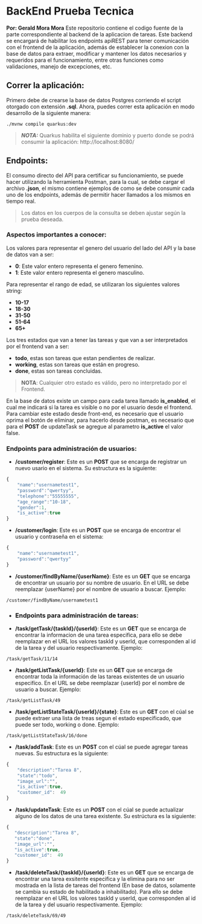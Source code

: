 # BackEnd Prueba Tecnica
**Por: Gerald Mora Mora**
Este repositorio contiene el codigo fuente de la parte correspondiente al backend de la aplicacion de tareas. Este backend se encargará de habilitar los endpoints apiREST para tener comunicación con el frontend de la aplicación, además de establecer la conexion con la base de datos para extraer, modificar y mantener los datos necesarios y requeridos para el funcionamiento, entre otras funciones como validaciones, manejo de excepciones, etc.
## Correr la aplicación:
Primero debe de crearse la base de datos Postgres corriendo el script otorgado con extensión **.sql**.
Ahora, puedes correr esta aplicación en modo desarrollo de la siguiente manera:
```shell script
./mvnw compile quarkus:dev
```
> **_NOTA:_**  Quarkus habilita el siguiente dominio y puerto donde se podrá consumir la aplicación: http://localhost:8080/
## Endpoints:
El consumo directo del API para certificar su funcionamiento, se puede hacer utilizando la herramienta Postman, para la cual, se debe cargar el archivo **.json**, el mismo contiene ejemplos de como se debe consumir cada uno de los endpoints, además de permitir hacer llamados a los mismos en tiempo real.
> Los datos en los cuerpos de la consulta se deben ajustar según la prueba deseada.
###  Aspectos importantes a conocer:
Los valores para representar el genero del usuario del lado del API y la base de datos van a ser:
- **0**: Este valor entero representa el genero femenino.
- **1**: Este valor entero representa el genero masculino.

Para representar el rango de edad, se utilizaran los siguientes valores string:
- **10-17**
- **18-30**
- **31-50**
- **51-64**
- **65+**

Los tres estados que van a tener las tareas y que van a ser interpretados por el frontend van a ser: 
- **todo**, estas son tareas que estan pendientes de realizar.
- **working**, estas son tareas que están en progreso.
- **done**, estas son tareas concluidas.

> **NOTA**: Cualquier otro estado es válido, pero no interpretado por el Frontend. 

En la base de datos existe un campo para cada tarea llamado **is_enabled**, el cual me indicará si la tarea es visible o no por el usuario desde el frontend. Para cambiar este estado desde front-end, es necesario que el usuario oprima el botón de eliminar, para hacerlo desde postman, es necesario que para el **POST** de updateTask se agregue al parametro **is_active** el valor false.

### Endpoints para administración de usuarios:
- **/customer/register**: Este es un **POST** que se encarga de registrar un nuevo usario en el sistema. Su estructura es la siguiente:
```javascript
{ 
	"name":"usernametest1",
	"password":"qwertyy",
	"telephone":"55555555",
	"age_range":"10-18",
	"gender":1,
	"is_active":true 
}
```
- **/customer/login**: Este es un **POST**  que se encarga de encontrar el usuario y contraseña en el sistema:
```javascript
{ 
	"name":"usernametest1",
	"password":"qwertyy"
}
```
- **/customer/findByName/{userName}**: Este es un **GET** que se encarga de encontrar un usuario por su nombre de usuario. En el URL se debe reemplazar {userName} por el nombre de usuario a buscar. Ejemplo:
```shell script
/customer/findByName/usernametest1
```

- ### Endpoints para administración de tareas:
- **/task/getTask/{taskId}/{userId}**: Este es un **GET** que se encarga de encontrar la informacion de una tarea especifica, para ello se debe reemplazar en el URL los valores taskId y userId, que corresponden al id de la tarea y del usuario respectivamente. Ejemplo:
```shell script
/task/getTask/11/14
```
- **/task/getListTask/{userId}**: Este es un **GET** que se encarga de encontrar toda la información de las tareas existentes de un usuario especifíco.  En el URL se debe reemplazar {userId} por el nombre de usuario a buscar. Ejemplo:
```shell script
/task/getListTask/49
```
- **/task/getListStateTask/{userId}/{state}**: Este es un **GET** con el cúal se puede extraer una lista de treas segun el estado especificado, que puede ser todo, working o done. Ejemplo:
```shell script
/task/getListStateTask/16/done
```
- **/task/addTask**: Este es un **POST** con el cúal se puede agregar tareas nuevas. Su estructura es la siguiente:
```javascript
{ 
	"description":"Tarea 8",
	"state":"todo",
	"image_url":"",
	"is_active":true,
	"customer_id":  49
}
```
- **/task/updateTask**: Este es un **POST** con el cúal se puede actualizar alguno de los datos de una tarea existente. Su estrúctura es la siguiente:
 ```javascript
{ 
	"description":"Tarea 8",
	"state":"done",
	"image_url":"",
	"is_active":true,
	"customer_id":  49
}
```
- **/task/deleteTask/{taskId}/{userId}**: Este es un **GET** que se encarga de encontrar una tarea exsitente especifica y la elimina para no ser mostrada en la lista de tareas del frontend (En base de datos, solamente se cambia su estado de habilitado a inhabilitado). Para ello se debe reemplazar en el URL los valores taskId y userId, que corresponden al id de la tarea y del usuario respectivamente. Ejemplo:
```shell script
/task/deleteTask/69/49
```